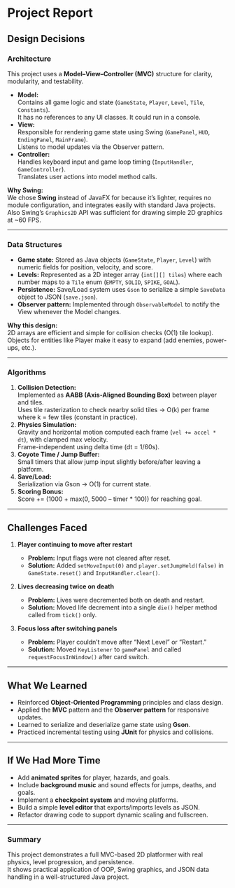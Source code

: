 # Project Report

## Design Decisions

### Architecture
This project uses a **Model–View–Controller (MVC)** structure for clarity, modularity, and testability.

- **Model:**  
  Contains all game logic and state (`GameState`, `Player`, `Level`, `Tile`, `Constants`).  
  It has no references to any UI classes. It could run in a console.
- **View:**  
  Responsible for rendering game state using Swing (`GamePanel`, `HUD`, `EndingPanel`, `MainFrame`).  
  Listens to model updates via the Observer pattern.
- **Controller:**  
  Handles keyboard input and game loop timing (`InputHandler`, `GameController`).  
  Translates user actions into model method calls.

**Why Swing:**  
We chose **Swing** instead of JavaFX for because it’s lighter, requires no module configuration, and integrates easily with standard Java projects. Also Swing’s `Graphics2D` API was sufficient for drawing simple 2D graphics at ~60 FPS.

---

### Data Structures
- **Game state:** Stored as Java objects (`GameState`, `Player`, `Level`) with numeric fields for position, velocity, and score.
- **Levels:** Represented as a 2D integer array (`int[][] tiles`) where each number maps to a `Tile` enum (`EMPTY`, `SOLID`, `SPIKE`, `GOAL`).
- **Persistence:** Save/Load system uses `Gson` to serialize a simple `SaveData` object to JSON (`save.json`).
- **Observer pattern:** Implemented through `ObservableModel` to notify the View whenever the Model changes.

**Why this design:**  
2D arrays are efficient and simple for collision checks (O(1) tile lookup).  
Objects for entities like Player make it easy to expand (add enemies, power-ups, etc.).

---

### Algorithms
1. **Collision Detection:**  
   Implemented as **AABB (Axis-Aligned Bounding Box)** between player and tiles.  
   Uses tile rasterization to check nearby solid tiles → O(k) per frame where k = few tiles (constant in practice).
2. **Physics Simulation:**  
   Gravity and horizontal motion computed each frame (`vel += accel * dt`), with clamped max velocity.  
   Frame-independent using delta time (dt = 1/60s).
3. **Coyote Time / Jump Buffer:**  
   Small timers that allow jump input slightly before/after leaving a platform.
4. **Save/Load:**  
   Serialization via Gson → O(1) for current state.
5. **Scoring Bonus:**  
   Score += (1000 + max(0, 5000 – timer * 100)) for reaching goal.

---

## Challenges Faced

1. **Player continuing to move after restart**
    - **Problem:** Input flags were not cleared after reset.
    - **Solution:** Added `setMoveInput(0)` and `player.setJumpHeld(false)` in `GameState.reset()` and `InputHandler.clear()`.

2. **Lives decreasing twice on death**
    - **Problem:** Lives were decremented both on death and restart.
    - **Solution:** Moved life decrement into a single `die()` helper method called from `tick()` only.

3. **Focus loss after switching panels**
    - **Problem:** Player couldn’t move after “Next Level” or “Restart.”
    - **Solution:** Moved `KeyListener` to `gamePanel` and called `requestFocusInWindow()` after card switch.

---

## What We Learned
- Reinforced **Object-Oriented Programming** principles and class design.
- Applied the **MVC** pattern and the **Observer pattern** for responsive updates.
- Learned to serialize and deserialize game state using **Gson**.
- Practiced incremental testing using **JUnit** for physics and collisions.

---

## If We Had More Time
- Add **animated sprites** for player, hazards, and goals.
- Include **background music** and sound effects for jumps, deaths, and goals.
- Implement a **checkpoint system** and moving platforms.
- Build a simple **level editor** that exports/imports levels as JSON.
- Refactor drawing code to support dynamic scaling and fullscreen.

---

### Summary
This project demonstrates a full MVC-based 2D platformer with real physics, level progression, and persistence.  
It shows practical application of OOP, Swing graphics, and JSON data handling in a well-structured Java project.
